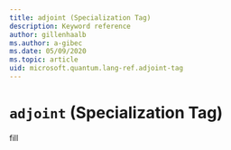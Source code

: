 ```yaml
---
title: adjoint (Specialization Tag)
description: Keyword reference
author: gillenhaalb
ms.author: a-gibec
ms.date: 05/09/2020
ms.topic: article
uid: microsoft.quantum.lang-ref.adjoint-tag
---
```


# `adjoint` (Specialization Tag)

fill